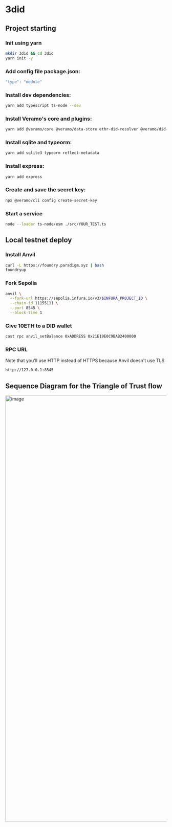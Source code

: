 # 3did

## Project starting

### Init using yarn
```bash
mkdir 3did && cd 3did
yarn init -y
```

### Add config file package.json: 
```js
"type": "module"
```
### Install dev dependencies:
```bash
yarn add typescript ts-node --dev
```

### Install Veramo's core and plugins:
```bash
yarn add @veramo/core @veramo/data-store ethr-did-resolver @veramo/did-manager @veramo/did-provider-ethr @veramo/key-manager @veramo/kms-local @veramo/did-resolver @veramo/did-comm @veramo/did-jwt @veramo/message-handler @veramo/url-handler @veramo/selective-disclosure @veramo/credential-w3c @veramo/remote-server @veramo/remote-client

```

### Install sqlite and typeorm:
```bash
yarn add sqlite3 typeorm reflect-metadata
```

### Install express:
```bash
yarn add express
```

### Create and save the secret key:
```bash
npx @veramo/cli config create-secret-key
```

### Start a service
```bash
node --loader ts-node/esm ./src/YOUR_TEST.ts
```
## Local testnet deploy
### Install Anvil
```bash
curl -L https://foundry.paradigm.xyz | bash
foundryup
```
### Fork Sepolia
```bash
anvil \
  --fork-url https://sepolia.infura.io/v3/$INFURA_PROJECT_ID \
  --chain-id 11155111 \
  --port 8545 \
  --block-time 1
```

### Give 10ETH to a DID wallet
```bash
cast rpc anvil_setBalance 0xADDRESS 0x21E19E0C9BAB2400000
```

### RPC URL
Note that you'll use HTTP instead of HTTPS because Anvil doesn't use TLS
```bash
http://127.0.0.1:8545
```

## Sequence Diagram for the Triangle of Trust flow
<img width="682" height="1334" alt="image" src="https://github.com/user-attachments/assets/b5243968-277a-441d-82d4-3893fad85436" />
